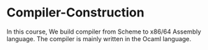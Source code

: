 # Compiler-Construction
In this course, We build compiler from Scheme to x86/64 Assembly language.
The compiler is mainly written in the Ocaml language.
